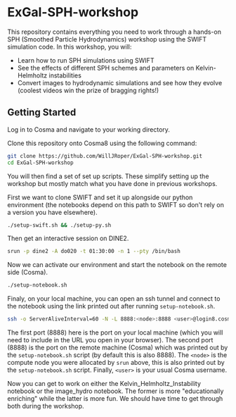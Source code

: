 # ExGal-SPH-workshop

This repository contains everything you need to work through a hands-on SPH (Smoothed Particle Hydrodynamics) workshop using the SWIFT simulation code. In this workshop, you will:

- Learn how to run SPH simulations using SWIFT
- See the effects of different SPH schemes and parameters on Kelvin-Helmholtz instabilities
- Convert images to hydrodynamic simulations and see how they evolve (coolest videos win the prize of bragging rights!)

## Getting Started

Log in to Cosma and navigate to your working directory.

Clone this repository onto Cosma8 using the following command:

```bash
git clone https://github.com/WillJRoper/ExGal-SPH-workshop.git
cd ExGal-SPH-workshop
```

You will then find a set of set up scripts. These simplify setting up the workshop but mostly match what you have done in previous workshops.

First we want to clone SWIFT and set it up alongside our python environment (the notebooks depend on this path to SWIFT so don't rely on a version you have elsewhere).

```bash
./setup-swift.sh && ./setup-py.sh
```

Then get an interactive session on DINE2.

```bash
srun -p dine2 -A do020 -t 01:30:00 -n 1 --pty /bin/bash
```

Now we can activate our environment and start the notebook on the remote side (Cosma).

```bash
./setup-notebook.sh
```

Finaly, on your local machine, you can open an ssh tunnel and connect to the notebook using the link printed out after running `setup-notebook.sh`.

```bash
ssh -o ServerAliveInterval=60 -N -L 8888:<node>:8888 <user>@login8.cosma.dur.ac.uk
```

The first port (8888) here is the port on your local machine (which you will need to include in the URL you open in your browser). The second port (8888) is the port on the remote machine (Cosma) which was printed out by the `setup-notebook.sh` script (by default this is also 8888). The `<node>` is the compute node you were allocated by `srun` above, this is also printed out by the `setup-notebook.sh` script. Finally, `<user>` is your usual Cosma username.

Now you can get to work on either the Kelvin_Helmholtz_Instability notebook or the image_hydro notebook. The former is more "educationally enriching" while the latter is more fun. We should have time to get through both during the workshop.
